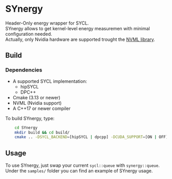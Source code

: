# SYnergy
Header-Only energy wrapper for SYCL.  
SYnergy allows to get kernel-level energy measuremen with minimal configuration needed.  
Actually, only Nvidia hardware are supported trought the [NVML library](https://developer.nvidia.com/nvidia-management-library-nvml).

## Build
### Dependencies
- A supported SYCL implementation:
	- hipSYCL
	- DPC++
- Cmake (3.13 or newer)  
- NVML (Nvidia support)
- A C++17 or newer compiler

To build SYnergy, type:
```bash
	cd SYnergy
	mkdir build && cd build/
	cmake .. -DSYCL_BACKEND=[hipSYCL | dpcpp] -DCUDA_SUPPORT=[ON | OFF]
```

## Usage
To use SYnergy, just swap your current `sycl::queue` with `synergy::queue`. Under the `samples/` folder you can find an example of SYnergy usage.
